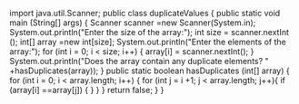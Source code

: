 import java.util.Scanner;
public class duplicateValues {
	public static void main (String[] args)  {
		Scanner scanner =new Scanner(System.in);
		System.out.println("Enter the size of the array:");
		int size = scanner.nextInt ();
		int[] array =new int[size];
		System.out.println("Enter the elements of the array:");
		for (int i = 0; i < size;  i++)  {
			array[i] = scanner.nextInt();
		}
		System.out.println("Does the array contain any duplicate elements? " +hasDuplicates(array));
	}
		public static boolean hasDuplicates (int[] array)  {
					for (int i = 0; i < array.length; i++) {
						for (int j = i +1; j < array.length; j++){
							if (array[i] ==array[j]) {
					}
				}
			}
			return false;
	}
}
